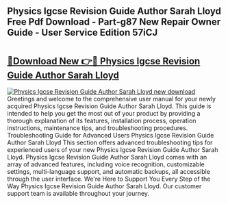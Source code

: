 ## Physics Igcse Revision Guide Author Sarah Lloyd Free Pdf Download - Part-g87 New Repair Owner Guide - User Service Edition 57iCJ

# <h2><a href="http://bc58504.oget.top/?id=Physics+Igcse+Revision+Guide+Author+Sarah+Lloyd">🔗Download New 👉🔴 Physics Igcse Revision Guide Author Sarah Lloyd</a></h2>

[![Physics Igcse Revision Guide Author Sarah Lloyd new download](https://i.imgur.com/5g1atiW.png)](http://bc58504.oget.top/?id=Physics+Igcse+Revision+Guide+Author+Sarah+Lloyd)
Greetings and welcome to the comprehensive user manual for your newly acquired Physics Igcse Revision Guide Author Sarah Lloyd. This guide is intended to help you get the most out of your product by providing a thorough explanation of its features, installation process, operation instructions, maintenance tips, and troubleshooting procedures. Troubleshooting Guide for Advanced Users Physics Igcse Revision Guide Author Sarah Lloyd This section offers advanced troubleshooting tips for experienced users of your new Physics Igcse Revision Guide Author Sarah Lloyd. Physics Igcse Revision Guide Author Sarah Lloyd comes with an array of advanced features, including voice recognition, customizable settings, multi-language support, and automatic backups, all accessible through the user interface. We're Here to Support You Every Step of the Way Physics Igcse Revision Guide Author Sarah Lloyd. Our customer support team is available throughout your journey.
